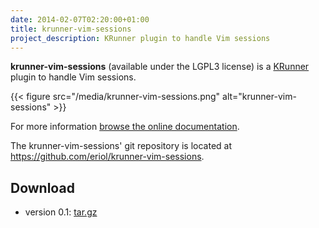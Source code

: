 ```yaml
---
date: 2014-02-07T02:20:00+01:00
title: krunner-vim-sessions
project_description: KRunner plugin to handle Vim sessions
---
```


**krunner-vim-sessions** (available under the LGPL3 license) is a
[KRunner](http://userbase.kde.org/Plasma/Krunner) plugin to handle Vim sessions.

{{< figure src="/media/krunner-vim-sessions.png" alt="krunner-vim-sessions" >}}

For more information [browse the online documentation][docs].

The krunner-vim-sessions' git repository is located at
<https://github.com/eriol/krunner-vim-sessions>.

## Download ##

 * version 0.1: [tar.gz][tarball_v0.1]


[docs]: http://docs.mornie.org/krunner-vim-sessions/

[tarball_v0.1]: http://downloads.mornie.org/krunner-vim-sessions/krunner-vim-sessions-0.1.tar.gz
